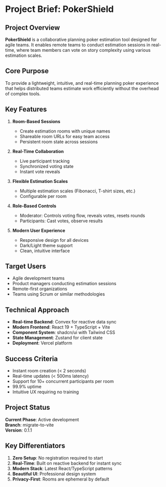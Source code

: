 # Project Brief: PokerShield

## Project Overview

**PokerShield** is a collaborative planning poker estimation tool designed for agile teams. It enables remote teams to conduct estimation sessions in real-time, where team members can vote on story complexity using various estimation scales.

## Core Purpose

To provide a lightweight, intuitive, and real-time planning poker experience that helps distributed teams estimate work efficiently without the overhead of complex tools.

## Key Features

1. **Room-Based Sessions**
   - Create estimation rooms with unique names
   - Shareable room URLs for easy team access
   - Persistent room state across sessions

2. **Real-Time Collaboration**
   - Live participant tracking
   - Synchronized voting state
   - Instant vote reveals

3. **Flexible Estimation Scales**
   - Multiple estimation scales (Fibonacci, T-shirt sizes, etc.)
   - Configurable per room

4. **Role-Based Controls**
   - Moderator: Controls voting flow, reveals votes, resets rounds
   - Participants: Cast votes, observe results

5. **Modern User Experience**
   - Responsive design for all devices
   - Dark/Light theme support
   - Clean, intuitive interface

## Target Users

- Agile development teams
- Product managers conducting estimation sessions
- Remote-first organizations
- Teams using Scrum or similar methodologies

## Technical Approach

- **Real-time Backend**: Convex for reactive data sync
- **Modern Frontend**: React 19 + TypeScript + Vite
- **Component System**: shadcn/ui with Tailwind CSS
- **State Management**: Zustand for client state
- **Deployment**: Vercel platform

## Success Criteria

- Instant room creation (< 2 seconds)
- Real-time updates (< 500ms latency)
- Support for 10+ concurrent participants per room
- 99.9% uptime
- Intuitive UX requiring no training

## Project Status

**Current Phase**: Active development  
**Branch**: migrate-to-vite  
**Version**: 0.1.1

## Key Differentiators

1. **Zero Setup**: No registration required to start
2. **Real-Time**: Built on reactive backend for instant sync
3. **Modern Stack**: Latest React/TypeScript patterns
4. **Beautiful UI**: Professional design system
5. **Privacy-First**: Rooms are ephemeral by default

